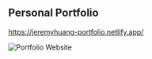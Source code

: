 ## Personal Portfolio

https://jeremyhuang-portfolio.netlify.app/

![Portfolio Website](https://i.ibb.co/WgPMpts/image.png)
